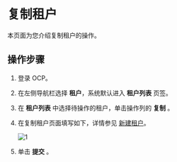 复制租户
=========================

本页面为您介绍复制租户的操作。

操作步骤
-------------------------

1. 登录 OCP。

2. 在左侧导航栏选择 **租户**，系统默认进入 **租户列表** 页签。

3. 在 **租户列表** 中选择待操作的租户，单击操作列的 **复制** 。

4. 在复制租户页面填写如下，详情参见 [新建租户](../../500.quickstart/600.quickstart-create-a-tenant.md)。

   ![1](https://help-static-aliyun-doc.aliyuncs.com/assets/img/zh-CN/8639960261/p271620.png)

5. 单击 **提交** 。
